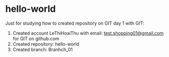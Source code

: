 # hello-world
Just for studying how to created repository on GIT
day 1 with GIT: 
1. Created account LeThiHoaiThu with email: test.shopping01@gmail.com for GIT on github.com
2. Created repository: hello-world
3. Created branch: Branhch_01
